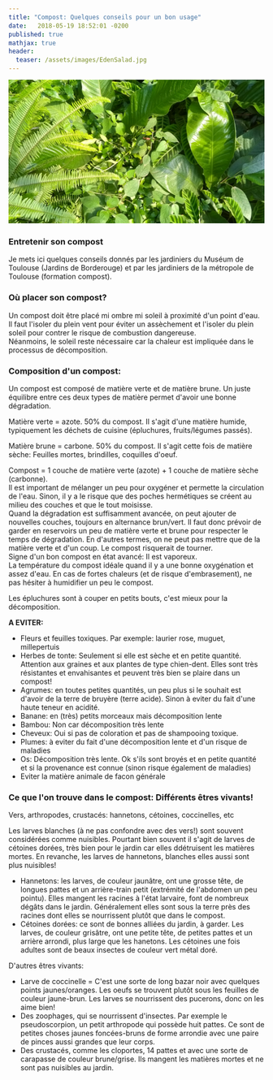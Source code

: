 ```yaml
---
title: "Compost: Quelques conseils pour un bon usage"
date:   2018-05-19 18:52:01 -0200
published: true
mathjax: true
header:
  teaser: /assets/images/EdenSalad.jpg
---
```

![Picture_EdenSalad](/assets/images/EdenSalad.jpg)

### Entretenir son compost 

Je mets ici quelques conseils donnés par les jardiniers du Muséum de Toulouse (Jardins de Borderouge) et par les jardiniers de la métropole de Toulouse (formation compost).

### Où placer son compost? <br>
Un compost doit être placé mi ombre mi soleil à proximité d'un point d'eau. Il faut l'isoler du plein vent pour éviter un assèchement et l'isoler du plein soleil pour contrer le risque de combustion dangereuse. <br>
Néanmoins, le soleil reste nécessaire car la chaleur est impliquée dans le processus de décomposition.

### Composition d'un compost: <br>
Un compost est composé de matière verte et de matière brune. Un juste équilibre entre ces deux types de matière permet d'avoir une bonne dégradation.

Matière verte = azote. 50% du compost. Il s'agit d'une matière humide, typiquement les déchets de cuisine (épluchures, fruits/légumes passés).

Matière brune = carbone. 50% du compost. Il s'agit cette fois de matière sèche: Feuilles mortes, brindilles, coquilles d'oeuf. <br>

Compost = 1 couche de matière verte (azote) + 1 couche de matière sèche (carbonne). <br>
Il est important de mélanger un peu pour oxygéner et permette la circulation de l'eau. Sinon, il y a le risque que des poches hermétiques se créent au milieu des couches et que le tout moisisse. <br>
Quand la dégradation est suffisamment avancée, on peut ajouter de nouvelles couches, toujours en alternance brun/vert.
Il faut donc prévoir de garder en reservoirs un peu de matière verte et brune pour respecter le temps de dégradation. En d'autres termes, on ne peut pas mettre que de la matière verte et d'un coup. Le compost risquerait de tourner. <br>
Signe d'un bon compost en état avancé: Il est vaporeux. <br>
La température du compost idéale quand il y a une bonne oxygénation et assez d'eau. En cas de fortes chaleurs (et de risque d'embrasement), ne pas hésiter à humidifier un peu le compost. <br>

Les épluchures sont à couper en petits bouts, c'est mieux pour la décomposition.

<strong> A EVITER: </strong>
- Fleurs et feuilles toxiques. Par exemple: laurier rose, muguet, millepertuis
- Herbes de tonte: Seulement si elle est sèche et en petite quantité. Attention aux graines et aux plantes de type chien-dent. Elles sont très résistantes et envahisantes et peuvent très bien se plaire dans un compost!
- Agrumes: en toutes petites quantités, un peu plus si le souhait est d'avoir de la terre de bruyère (terre acide). Sinon à eviter du fait d'une haute teneur en acidité.
- Banane: en (très) petits morceaux mais décomposition lente
- Bambou: Non car décomposition très lente
- Cheveux: Oui si pas de coloration et pas de shampooing toxique. 
- Plumes: à eviter du fait d'une décomposition lente et d'un risque de maladies
- Os: Décomposition très lente. Ok s'ils sont broyés et en petite quantité et si la provenance est connue (sinon risque également de maladies)
- Eviter la matière animale de facon générale

### Ce que l'on trouve dans le compost: Différents êtres vivants! 

Vers, arthropodes, crustacés: hannetons, cétoines, coccinelles, etc

Les larves blanches (à ne pas confondre avec des vers!) sont souvent considérées comme nuisibles. Pourtant bien souvent il s'agit de larves de cétoines dorées, très bien pour le jardin car elles ddétruisent les matières mortes. En revanche, les larves de hannetons, blanches elles aussi sont plus nuisibles! <br>
- Hannetons: les larves, de couleur jaunâtre, ont une grosse tête, de longues pattes et un arrière-train petit (extrémité de l'abdomen un peu pointu). Elles mangent les racines à l'état larvaire, font de nombreux dégâts dans le jardin. Généralement elles sont sous la terre près des racines dont elles se nourrissent plutôt que dans le compost. <br>
- Cétoines dorées: ce sont de bonnes alliées du jardin, à garder. Les larves, de couleur grisâtre, ont une petite tête, de petites pattes et un arrière arrondi, plus large que les hanetons. Les cétoines une fois adultes sont de beaux insectes de couleur vert métal doré. <br>

D'autres êtres vivants: 
- Larve de coccinelle = C'est une sorte de long bazar noir avec quelques points jaunes/oranges. Les oeufs se trouvent plutôt sous les feuilles de couleur jaune-brun. Les larves se nourrissent des pucerons, donc on les aime bien! <br>
- Des zoophages, qui se nourrissent d'insectes. Par exemple le pseudoscorpion, un petit arthropode qui possède huit pattes. Ce sont de petites choses jaunes foncées-bruns de forme arrondie avec une paire de pinces aussi grandes que leur corps. <br>
- Des crustacés, comme les cloportes, 14 pattes et avec une sorte de carapasse de couleur brune/grise. Ils mangent les matières mortes et ne sont pas nuisibles au jardin.
